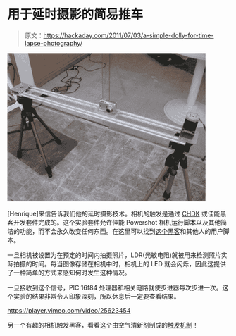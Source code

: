 # 用于延时摄影的简易推车

> 原文：<https://hackaday.com/2011/07/03/a-simple-dolly-for-time-lapse-photography/>

[![](img/79d637ffa53c7c948adc7c39ae59f06f.png "5895045778_143162b4b3_b")](http://hackaday.com/2011/07/03/a-simple-dolly-for-time-lapse-photography/5895045778_143162b4b3_b/)

[Henrique]来信告诉我们他的延时摄影技术。相机的触发是通过 [CHDK](http://chdk.wikia.com/wiki/CHDK) 或佳能黑客开发套件完成的。这个实验套件允许佳能 Powershot 相机运行脚本以及其他简洁的功能，而不会永久改变任何东西。在这里可以找到[这个黑客](http://chdk.wikia.com/wiki/UBASIC/Scripts)和其他人的用户脚本。

一旦相机被设置为在预定的时间内拍摄照片，LDR(光敏电阻)就被用来检测照片实际拍摄的时间。每当图像存储在相机中时，相机上的 LED 就会闪烁，因此这提供了一种简单的方式来感知何时发生这种情况。

一旦接收到这个信号，PIC 16f84 处理器和相关电路就使步进器每次步进一次。这个实验的结果非常令人印象深刻，所以休息后一定要查看结果。

<https://player.vimeo.com/video/25623454>

</div> <p>另一个有趣的相机触发黑客，看看这个由空气清新剂制成的<a href="http://hackaday.com/2011/02/04/remote-camera-trigger-built-from-air-freshener-parts/">触发机制</a>！</p> </body> </html>